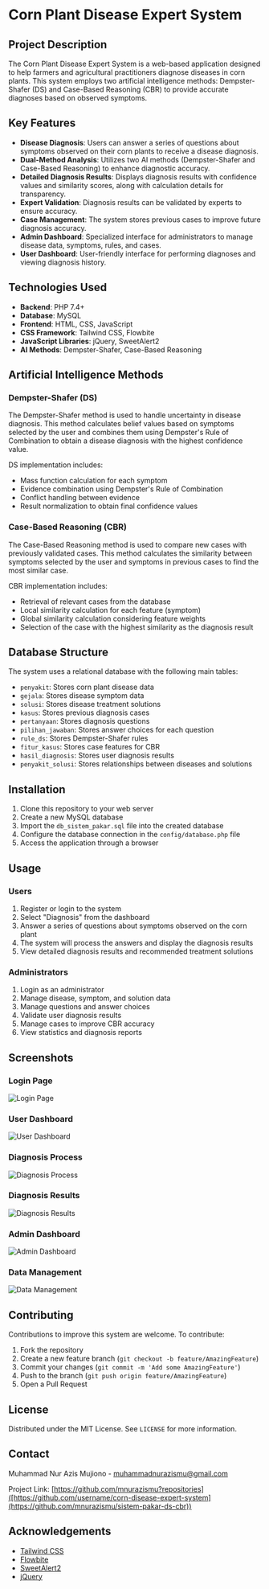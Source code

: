 

# Corn Plant Disease Expert System

## Project Description

The Corn Plant Disease Expert System is a web-based application designed to help farmers and agricultural practitioners diagnose diseases in corn plants. This system employs two artificial intelligence methods: Dempster-Shafer (DS) and Case-Based Reasoning (CBR) to provide accurate diagnoses based on observed symptoms.

## Key Features

- **Disease Diagnosis**: Users can answer a series of questions about symptoms observed on their corn plants to receive a disease diagnosis.
- **Dual-Method Analysis**: Utilizes two AI methods (Dempster-Shafer and Case-Based Reasoning) to enhance diagnostic accuracy.
- **Detailed Diagnosis Results**: Displays diagnosis results with confidence values and similarity scores, along with calculation details for transparency.
- **Expert Validation**: Diagnosis results can be validated by experts to ensure accuracy.
- **Case Management**: The system stores previous cases to improve future diagnosis accuracy.
- **Admin Dashboard**: Specialized interface for administrators to manage disease data, symptoms, rules, and cases.
- **User Dashboard**: User-friendly interface for performing diagnoses and viewing diagnosis history.

## Technologies Used

- **Backend**: PHP 7.4+
- **Database**: MySQL
- **Frontend**: HTML, CSS, JavaScript
- **CSS Framework**: Tailwind CSS, Flowbite
- **JavaScript Libraries**: jQuery, SweetAlert2
- **AI Methods**: Dempster-Shafer, Case-Based Reasoning

## Artificial Intelligence Methods

### Dempster-Shafer (DS)

The Dempster-Shafer method is used to handle uncertainty in disease diagnosis. This method calculates belief values based on symptoms selected by the user and combines them using Dempster's Rule of Combination to obtain a disease diagnosis with the highest confidence value.

DS implementation includes:
- Mass function calculation for each symptom
- Evidence combination using Dempster's Rule of Combination
- Conflict handling between evidence
- Result normalization to obtain final confidence values

### Case-Based Reasoning (CBR)

The Case-Based Reasoning method is used to compare new cases with previously validated cases. This method calculates the similarity between symptoms selected by the user and symptoms in previous cases to find the most similar case.

CBR implementation includes:
- Retrieval of relevant cases from the database
- Local similarity calculation for each feature (symptom)
- Global similarity calculation considering feature weights
- Selection of the case with the highest similarity as the diagnosis result

## Database Structure

The system uses a relational database with the following main tables:
- `penyakit`: Stores corn plant disease data
- `gejala`: Stores disease symptom data
- `solusi`: Stores disease treatment solutions
- `kasus`: Stores previous diagnosis cases
- `pertanyaan`: Stores diagnosis questions
- `pilihan_jawaban`: Stores answer choices for each question
- `rule_ds`: Stores Dempster-Shafer rules
- `fitur_kasus`: Stores case features for CBR
- `hasil_diagnosis`: Stores user diagnosis results
- `penyakit_solusi`: Stores relationships between diseases and solutions

## Installation

1. Clone this repository to your web server
2. Create a new MySQL database
3. Import the `db_sistem_pakar.sql` file into the created database
4. Configure the database connection in the `config/database.php` file
5. Access the application through a browser

## Usage

### Users

1. Register or login to the system
2. Select "Diagnosis" from the dashboard
3. Answer a series of questions about symptoms observed on the corn plant
4. The system will process the answers and display the diagnosis results
5. View detailed diagnosis results and recommended treatment solutions

### Administrators

1. Login as an administrator
2. Manage disease, symptom, and solution data
3. Manage questions and answer choices
4. Validate user diagnosis results
5. Manage cases to improve CBR accuracy
6. View statistics and diagnosis reports

## Screenshots

### Login Page
![Login Page](assets/images/login_screenshot.png)

### User Dashboard
![User Dashboard](assets/images/user_dashboard_screenshot.png)

### Diagnosis Process
![Diagnosis Process](assets/images/diagnosis_process_screenshot.png)

### Diagnosis Results
![Diagnosis Results](assets/images/diagnosis_result_screenshot.png)

### Admin Dashboard
![Admin Dashboard](assets/images/admin_dashboard_screenshot.png)

### Data Management
![Data Management](assets/images/data_management_screenshot.png)

## Contributing

Contributions to improve this system are welcome. To contribute:

1. Fork the repository
2. Create a new feature branch (`git checkout -b feature/AmazingFeature`)
3. Commit your changes (`git commit -m 'Add some AmazingFeature'`)
4. Push to the branch (`git push origin feature/AmazingFeature`)
5. Open a Pull Request

## License

Distributed under the MIT License. See `LICENSE` for more information.

## Contact

Muhammad Nur Azis Mujiono - [muhammadnurazismu@gmail.com](mailto:muhammadnurazismu@gmail.com)

Project Link: [https://github.com/mnurazismu?repositories]([https://github.com/username/corn-disease-expert-system](https://github.com/mnurazismu/sistem-pakar-ds-cbr))

## Acknowledgements

- [Tailwind CSS](https://tailwindcss.com/)
- [Flowbite](https://flowbite.com/)
- [SweetAlert2](https://sweetalert2.github.io/)
- [jQuery](https://jquery.com/)
